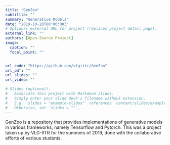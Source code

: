 ```yaml
---
title: "GenZoo"
subtiltle: ""
summary: "Generative Models"
date: "2019-10-20T00:00:00Z"
# Optional external URL for project (replaces project detail page).
external_link: ""
authors: [Open-Source Project]
image:
  caption: ""
  focal_point: ""


url_code: "https://github.com/vlgiitr/GenZoo"
url_pdf: ""
url_slides: ""
url_video: ""

# Slides (optional).
#   Associate this project with Markdown slides.
#   Simply enter your slide deck's filename without extension.
#   E.g. `slides = "example-slides"` references `content/slides/example-slides.md`.
#   Otherwise, set `slides = ""`.
---
```


GenZoo is a repository that provides implementations of generative models in various frameworks, namely Tensorflow and Pytorch. This was a project taken up by VLG-IITR for the summers of 2019, done with the collaborative efforts of various students.



